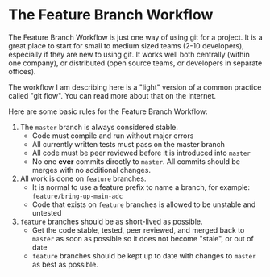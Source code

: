 # The Feature Branch Workflow
The Feature Branch Workflow is just one way of using git for a project. It is a great place to start for small to medium sized teams (2-10 developers), especially if they are new to using git. It works well both centrally (within one company), or distributed (open source teams, or developers in separate offices).

The workflow I am describing here is a "light" version of a common practice called "git flow". You can read more about that on the internet.

Here are some basic rules for the Feature Branch Workflow:

1. The `master` branch is always considered stable.
    * Code must compile and run without major errors
    * All currently written tests must pass on the master branch
    * All code must be peer reviewed before it is introduced into `master`
    * No one **ever** commits directly to `master`. All commits should be merges with no additional changes.
2. All work is done on `feature` branches.
    * It is normal to use a feature prefix to name a branch, for example: `feature/bring-up-main-adc`
    * Code that exists on `feature` branches is allowed to be unstable and untested
3. `feature` branches should be as short-lived as possible.
    * Get the code stable, tested, peer reviewed, and merged back to `master` as soon as possible so it does not become "stale", or out of date
    * `feature` branches should be kept up to date with changes to `master` as best as possible.
